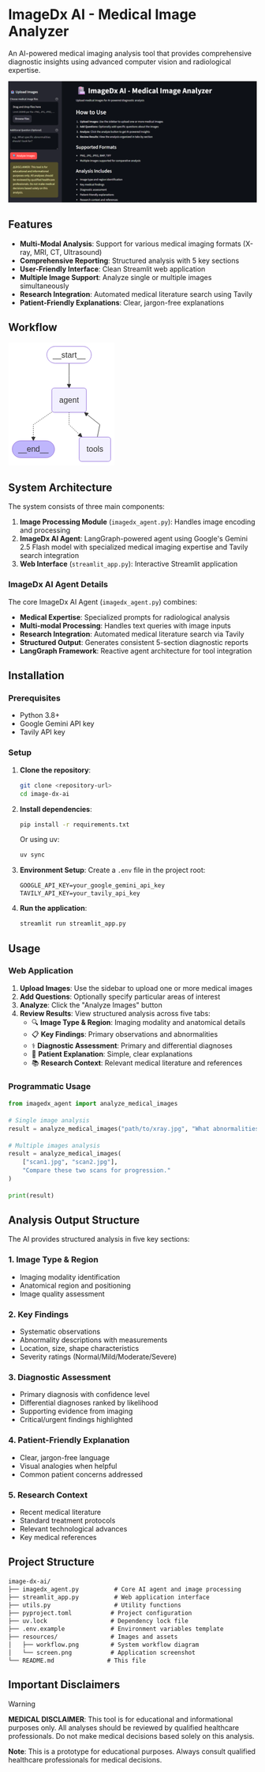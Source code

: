 # ImageDx AI - Medical Image Analyzer

An AI-powered medical imaging analysis tool that provides comprehensive diagnostic insights using advanced computer vision and radiological expertise.

![Application Screenshot](resources/screen.png)

## Features

- **Multi-Modal Analysis**: Support for various medical imaging formats (X-ray, MRI, CT, Ultrasound)
- **Comprehensive Reporting**: Structured analysis with 5 key sections
- **User-Friendly Interface**: Clean Streamlit web application
- **Multiple Image Support**: Analyze single or multiple images simultaneously
- **Research Integration**: Automated medical literature search using Tavily
- **Patient-Friendly Explanations**: Clear, jargon-free explanations

## Workflow

![Workflow](resources/workflow.png)

## System Architecture

The system consists of three main components:

1. **Image Processing Module** (`imagedx_agent.py`): Handles image encoding and processing
2. **ImageDx AI Agent**: LangGraph-powered agent using Google's Gemini 2.5 Flash model with specialized medical imaging expertise and Tavily search integration
3. **Web Interface** (`streamlit_app.py`): Interactive Streamlit application

### ImageDx AI Agent Details

The core ImageDx AI Agent (`imagedx_agent.py`) combines:

- **Medical Expertise**: Specialized prompts for radiological analysis
- **Multi-modal Processing**: Handles text queries with image inputs
- **Research Integration**: Automated medical literature search via Tavily
- **Structured Output**: Generates consistent 5-section diagnostic reports
- **LangGraph Framework**: Reactive agent architecture for tool integration

## Installation

### Prerequisites

- Python 3.8+
- Google Gemini API key
- Tavily API key

### Setup

1. **Clone the repository**:
   ```bash
   git clone <repository-url>
   cd image-dx-ai
   ```

2. **Install dependencies**:
   ```bash
   pip install -r requirements.txt
   ```

   Or using uv:
   ```bash
   uv sync
   ```

3. **Environment Setup**:
   Create a `.env` file in the project root:
   ```env
   GOOGLE_API_KEY=your_google_gemini_api_key
   TAVILY_API_KEY=your_tavily_api_key
   ```

4. **Run the application**:
   ```bash
   streamlit run streamlit_app.py
   ```

## Usage

### Web Application

1. **Upload Images**: Use the sidebar to upload one or more medical images
2. **Add Questions**: Optionally specify particular areas of interest
3. **Analyze**: Click the "Analyze Images" button
4. **Review Results**: View structured analysis across five tabs:
   - 🔍 **Image Type & Region**: Imaging modality and anatomical details
   - 📋 **Key Findings**: Primary observations and abnormalities
   - ⚕️ **Diagnostic Assessment**: Primary and differential diagnoses
   - 👤 **Patient Explanation**: Simple, clear explanations
   - 📚 **Research Context**: Relevant medical literature and references

### Programmatic Usage

```python
from imagedx_agent import analyze_medical_images

# Single image analysis
result = analyze_medical_images("path/to/xray.jpg", "What abnormalities do you see?")

# Multiple images analysis
result = analyze_medical_images(
    ["scan1.jpg", "scan2.jpg"],
    "Compare these two scans for progression."
)

print(result)
```

## Analysis Output Structure

The AI provides structured analysis in five key sections:

### 1. Image Type & Region
- Imaging modality identification
- Anatomical region and positioning
- Image quality assessment

### 2. Key Findings
- Systematic observations
- Abnormality descriptions with measurements
- Location, size, shape characteristics
- Severity ratings (Normal/Mild/Moderate/Severe)

### 3. Diagnostic Assessment
- Primary diagnosis with confidence level
- Differential diagnoses ranked by likelihood
- Supporting evidence from imaging
- Critical/urgent findings highlighted

### 4. Patient-Friendly Explanation
- Clear, jargon-free language
- Visual analogies when helpful
- Common patient concerns addressed

### 5. Research Context
- Recent medical literature
- Standard treatment protocols
- Relevant technological advances
- Key medical references

## Project Structure

```
image-dx-ai/
├── imagedx_agent.py          # Core AI agent and image processing
├── streamlit_app.py          # Web application interface
├── utils.py                  # Utility functions
├── pyproject.toml           # Project configuration
├── uv.lock                  # Dependency lock file
├── .env.example             # Environment variables template
├── resources/               # Images and assets
│   ├── workflow.png         # System workflow diagram
│   └── screen.png           # Application screenshot
└── README.md               # This file
```

## Important Disclaimers

> [!WARNING]
> **MEDICAL DISCLAIMER**: This tool is for educational and informational purposes only. All analyses should be reviewed by qualified healthcare professionals. Do not make medical decisions based solely on this analysis.


**Note**: This is a prototype for educational purposes. Always consult qualified healthcare professionals for medical decisions.